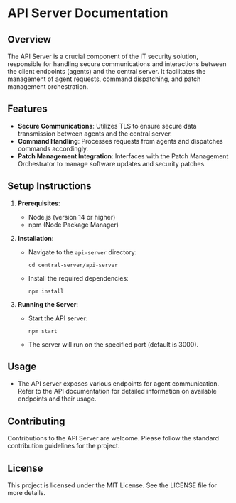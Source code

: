 # API Server Documentation

## Overview
The API Server is a crucial component of the IT security solution, responsible for handling secure communications and interactions between the client endpoints (agents) and the central server. It facilitates the management of agent requests, command dispatching, and patch management orchestration.

## Features
- **Secure Communications**: Utilizes TLS to ensure secure data transmission between agents and the central server.
- **Command Handling**: Processes requests from agents and dispatches commands accordingly.
- **Patch Management Integration**: Interfaces with the Patch Management Orchestrator to manage software updates and security patches.

## Setup Instructions
1. **Prerequisites**:
   - Node.js (version 14 or higher)
   - npm (Node Package Manager)

2. **Installation**:
   - Navigate to the `api-server` directory:
     ```
     cd central-server/api-server
     ```
   - Install the required dependencies:
     ```
     npm install
     ```

3. **Running the Server**:
   - Start the API server:
     ```
     npm start
     ```
   - The server will run on the specified port (default is 3000).

## Usage
- The API server exposes various endpoints for agent communication. Refer to the API documentation for detailed information on available endpoints and their usage.

## Contributing
Contributions to the API Server are welcome. Please follow the standard contribution guidelines for the project.

## License
This project is licensed under the MIT License. See the LICENSE file for more details.